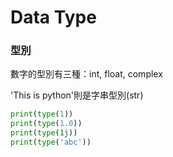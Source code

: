 # Data Type
### 型別
數字的型別有三種：int, float, complex

'This is python'則是字串型別(str)

```python
print(type(1))
print(type(1.0))
print(type(1j))
print(type('abc'))
```
